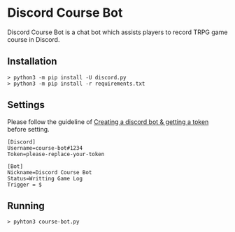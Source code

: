 # Discord Course Bot

Discord Course Bot is a chat bot which assists players to record TRPG game course in Discord.

## Installation

```
> python3 -m pip install -U discord.py
> python3 -m pip install -r requirements.txt
```

## Settings

Please follow the guideline of [Creating a discord bot & getting a token](https://github.com/reactiflux/discord-irc/wiki/Creating-a-discord-bot-&-getting-a-token) before setting.

```
[Discord]
Username=course-bot#1234
Token=please-replace-your-token

[Bot]
Nickname=Discord Course Bot
Status=Writting Game Log
Trigger = $
```

## Running

```
> pyhton3 course-bot.py
```
